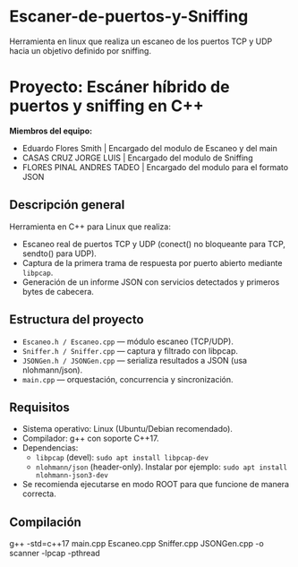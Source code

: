 # Escaner-de-puertos-y-Sniffing
Herramienta en linux que realiza un escaneo de los puertos TCP y UDP hacia un objetivo definido por sniffing.

# Proyecto: Escáner híbrido de puertos y sniffing en C++

**Miembros del equipo:** 
- Eduardo Flores Smith | Encargado del modulo de Escaneo y del main
- CASAS CRUZ JORGE LUIS | Encargado del modulo de Sniffing
- FLORES PINAL ANDRES TADEO | Encargado del modulo para el formato JSON

## Descripción general
Herramienta en C++ para Linux que realiza:
- Escaneo real de puertos TCP y UDP (conect() no bloqueante para TCP, sendto() para UDP).
- Captura de la primera trama de respuesta por puerto abierto mediante `libpcap`.
- Generación de un informe JSON con servicios detectados y primeros bytes de cabecera.

## Estructura del proyecto
- `Escaneo.h / Escaneo.cpp` — módulo escaneo (TCP/UDP). 
- `Sniffer.h / Sniffer.cpp` — captura y filtrado con libpcap.
- `JSONGen.h / JSONGen.cpp` — serializa resultados a JSON (usa nlohmann/json).
- `main.cpp` — orquestación, concurrencia y sincronización.

## Requisitos
- Sistema operativo: Linux (Ubuntu/Debian recomendado).
- Compilador: g++ con soporte C++17.
- Dependencias:
  - `libpcap` (devel): `sudo apt install libpcap-dev`
  - `nlohmann/json` (header-only). Instalar por ejemplo: `sudo apt install nlohmann-json3-dev`
- Se recomienda ejecutarse en modo ROOT para que funcione de manera correcta.

## Compilación
g++ -std=c++17 main.cpp Escaneo.cpp Sniffer.cpp JSONGen.cpp -o scanner -lpcap -pthread

